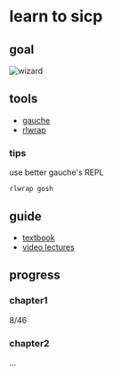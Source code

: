 # learn to sicp
## goal
![wizard](http://groups.csail.mit.edu/mac/classes/6.001/abelson-sussman-lectures/wizard.jpg)
## tools
- [gauche][1]
- [rlwrap][2]
### tips
use better gauche's REPL
```
rlwrap gosh
```
## guide
- [textbook][3]
- [video lectures][4]
## progress
### chapter1
8/46
### chapter2
...

[1]: http://practical-scheme.net/gauche/
[2]: http://utopia.knoware.nl/~hlub/rlwrap/#rlwrap
[3]: http://mitpress.mit.edu/sicp/
[4]: http://ocw.mit.edu/courses/electrical-engineering-and-computer-science/6-001-structure-and-interpretation-of-computer-programs-spring-2005/video-lectures/
